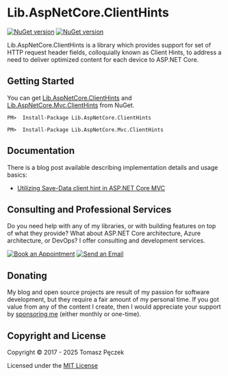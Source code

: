 # Lib.AspNetCore.ClientHints
[![NuGet version](https://badge.fury.io/nu/Lib.AspNetCore.ClientHints.svg)](http://badge.fury.io/nu/Lib.AspNetCore.ClientHints) [![NuGet version](https://badge.fury.io/nu/Lib.AspNetCore.Mvc.ClientHints.svg)](http://badge.fury.io/nu/Lib.AspNetCore.Mvc.ClientHints)

Lib.AspNetCore.ClientHints is a library which provides support for set of HTTP request header fields, colloquially known as Client Hints, to address a need to deliver optimized content for each device to ASP.NET Core.

## Getting Started

You can get [Lib.AspNetCore.ClientHints](https://www.nuget.org/packages/Lib.AspNetCore.ClientHints) and [Lib.AspNetCore.Mvc.ClientHints](https://www.nuget.org/packages/Lib.AspNetCore.Mvc.ClientHints) from NuGet.

```
PM>  Install-Package Lib.AspNetCore.ClientHints
```

```
PM>  Install-Package Lib.AspNetCore.Mvc.ClientHints
```

## Documentation

There is a blog post available describing implementation details and usage basics:

- [Utilizing Save-Data client hint in ASP.NET Core MVC](https://www.tpeczek.com/2017/11/utilizing-save-data-client-hint-in.html)

## Consulting and Professional Services

Do you need help with any of my libraries, or with building features on top of what they provide? What about ASP.NET Core architecture, Azure architecture, or DevOps? I offer consulting and development services.

[![Book an Appointment](https://img.shields.io/badge/%20-Book%20an%20Appointment-%23006BFF?logo=calendly&logoColor=white&style=for-the-badge)](https://calendly.com/tpeczek/30min)
[![Send an Email](https://img.shields.io/badge/%20-Send%20an%20email-%23EA4335?logo=gmail&logoColor=white&style=for-the-badge)](mailto:tpeczek@gmail.com)

## Donating

My blog and open source projects are result of my passion for software development, but they require a fair amount of my personal time. If you got value from any of the content I create, then I would appreciate your support by [sponsoring me](https://github.com/sponsors/tpeczek) (either monthly or one-time).

## Copyright and License

Copyright © 2017 - 2025 Tomasz Pęczek

Licensed under the [MIT License](https://github.com/tpeczek/Lib.AspNetCore.ClientHints/blob/master/LICENSE.md)
